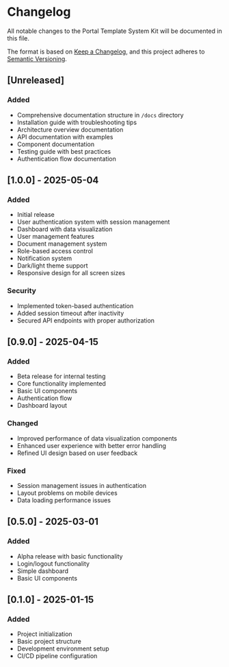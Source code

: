 # Changelog

All notable changes to the Portal Template System Kit will be documented in this file.

The format is based on [Keep a Changelog](https://keepachangelog.com/en/1.0.0/),
and this project adheres to [Semantic Versioning](https://semver.org/spec/v2.0.0.html).

## [Unreleased]

### Added
- Comprehensive documentation structure in `/docs` directory
- Installation guide with troubleshooting tips
- Architecture overview documentation
- API documentation with examples
- Component documentation
- Testing guide with best practices
- Authentication flow documentation

## [1.0.0] - 2025-05-04

### Added
- Initial release
- User authentication system with session management
- Dashboard with data visualization
- User management features
- Document management system
- Role-based access control
- Notification system
- Dark/light theme support
- Responsive design for all screen sizes

### Security
- Implemented token-based authentication
- Added session timeout after inactivity
- Secured API endpoints with proper authorization

## [0.9.0] - 2025-04-15

### Added
- Beta release for internal testing
- Core functionality implemented
- Basic UI components
- Authentication flow
- Dashboard layout

### Changed
- Improved performance of data visualization components
- Enhanced user experience with better error handling
- Refined UI design based on user feedback

### Fixed
- Session management issues in authentication
- Layout problems on mobile devices
- Data loading performance issues

## [0.5.0] - 2025-03-01

### Added
- Alpha release with basic functionality
- Login/logout functionality
- Simple dashboard
- Basic UI components

## [0.1.0] - 2025-01-15

### Added
- Project initialization
- Basic project structure
- Development environment setup
- CI/CD pipeline configuration 